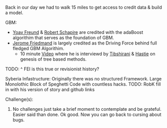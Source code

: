 Back in our day we had to walk 15 miles to get access to credit data & build a model. 

GBM:
 * [Yoav Freund](https://en.wikipedia.org/wiki/Yoav_Freund) & [Robert Schapire](https://en.wikipedia.org/wiki/Robert_Schapire) are credited with the adaBoost algorithim that serves as the foundation of GBM.
 * [Jerome Friedmand](https://statweb.stanford.edu/~jhf/) is largely credited as the Driving Force behind full fledged GBM Algorithim.
   * 10 minute [Video](https://www.youtube.com/watch?v=79tR7BvYE6w) where he is interviewd by [Tibshirani](http://statweb.stanford.edu/~tibs/) & [Hastie](http://web.stanford.edu/~hastie/) on genesis of tree based methods. 
   
TODO: ^ FEI is this true or revisionist history?

Syberia Infastructure:
  Originally there was no structured Framework. Large Monolothic Block of Speghetti Code with countless hacks.
  TODO: RobK fill in with his version of story and github links

Challenge(s):
  1) No challenges just take a brief moment to contemplate and be grateful.
     Easier said than done.  Ok good. 
     Now you can go back to cursing about bugs.
